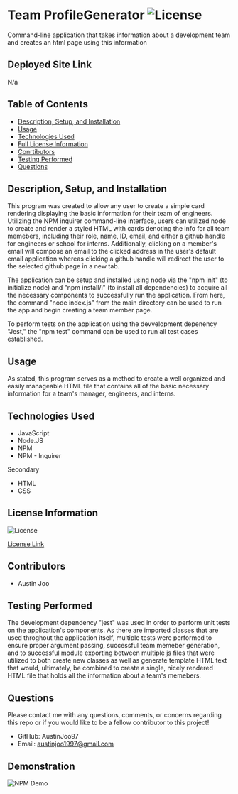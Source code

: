 # Team ProfileGenerator ![License](https://img.shields.io/badge/License-ISC-blue.svg)
Command-line application that takes information about a development team and creates an html page using this information

## Deployed Site Link 

N/a


## Table of Contents

- [Description, Setup, and Installation](#description-setup-and-installation)
- [Usage](#usage)
- [Technologies Used](#technologies-used)
- [Full License Information](#license-information)
- [Conrtibutors](#contributors)
- [Testing Performed](#testing-performed)
- [Questions](#questions)


## Description, Setup, and Installation

This program was created to allow any user to create a simple card rendering displaying the basic information for their team of engineers. Utilizing the NPM inquirer command-line interface, users can utilized node to create and render a styled HTML with cards denoting the info for all team memebers, including their role, name, ID, email, and either a github handle for engineers or school for interns. Additionally, clicking on a member's email will compose an email to the clicked address in the user's default email application whereas clicking a github handle will redirect the user to the selected github page in a new tab.

The application can be setup and installed using node via the "npm init" (to initialize node) and "npm install/i" (to install all dependencies) to acquire all the necessary components to successfully run the application. From here, the command "node index.js" from the main directory can be used to run the app and begin creating a team member page.

To perform tests on the application using the devvelopment depenency "Jest," the "npm test" command can be used to run all test cases established.

## Usage
As stated, this program serves as a method to create a well organized and easily manageable HTML file that contains all of the basic necessary information for a team's manager, engineers, and interns.
## Technologies Used
- JavaScript
- Node.JS
- NPM
- NPM - Inquirer

Secondary
- HTML
- CSS

## License Information
![License](https://img.shields.io/badge/License-ISC-blue.svg)

[License Link](https://opensource.org/licenses/ISC)

## Contributors
- Austin Joo

## Testing Performed
The development dependency "jest" was used in order to perform unit tests on the application's components. As there are imported classes that are used throghout the application itself, multiple tests were performed to ensure proper argument passing, successful team memeber generation, and to successful module exporting between multiple js files that were utilized to both create new classes as well as generate template HTML text that would, ultimately, be combined to create a single, nicely rendered HTML file that holds all the information about a team's memebers.

## Questions
Please contact me with any questions, comments, or concerns regarding this repo or if you would like to be a fellow contributor to this project!
- GitHub: AustinJoo97 
- Email: austinjoo1997@gmail.com

## Demonstration
![NPM Demo](./demo/Demo.gif)
